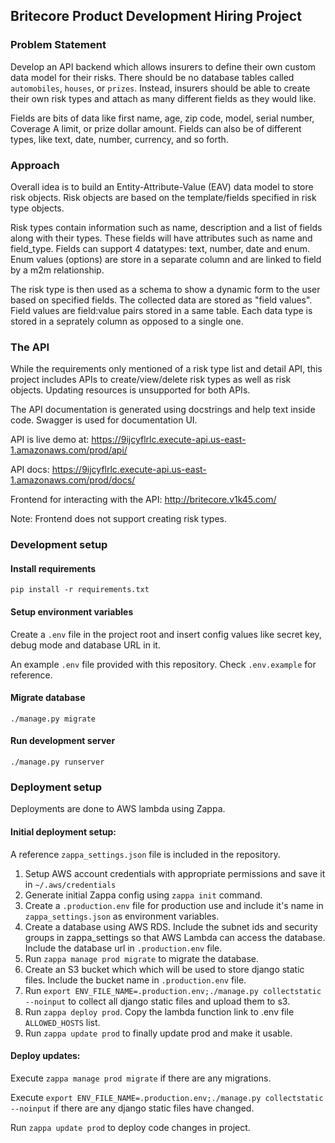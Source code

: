 ## Britecore Product Development Hiring Project

### Problem Statement

Develop an API backend which allows insurers to define their own custom data model for their risks. There should be no database tables called `automobiles`, `houses`, or `prizes`. Instead, insurers should be able to create their own risk types and attach as many different fields as they would like.

Fields are bits of data like first name, age, zip code, model, serial number, Coverage A limit, or prize dollar amount. Fields can also be of different types, like text, date, number, currency, and so forth.

### Approach

Overall idea is to build an Entity-Attribute-Value (EAV) data model to store risk objects. Risk objects are based on the template/fields specified in risk type objects.

Risk types contain information such as name, description and a list of fields along with their types. These fields will have attributes such as name and field_type. Fields can support 4 datatypes: text, number, date and enum. Enum values (options) are store in a separate column and are linked to field by a m2m relationship.

The risk type is then used as a schema to show a dynamic form to the user based on specified fields. The collected data are stored as "field values". Field values are field:value pairs stored in a same table. Each data type is stored in a seprately column as opposed to a single one.

### The API

While the requirements only mentioned of a risk type list and detail API, this project includes APIs to create/view/delete risk types as well as risk objects. Updating resources is unsupported for both APIs.

The API documentation is generated using docstrings and help text inside code. Swagger is used for documentation UI.

API is live demo at: https://9ijcyflrlc.execute-api.us-east-1.amazonaws.com/prod/api/

API docs: https://9ijcyflrlc.execute-api.us-east-1.amazonaws.com/prod/docs/

Frontend for interacting with the API: http://britecore.v1k45.com/

Note: Frontend does not support creating risk types.

### Development setup

#### Install requirements

```
pip install -r requirements.txt
```

#### Setup environment variables

Create a `.env` file in the project root and insert config values like secret key, debug mode and database URL in it.

An example `.env` file provided with this repository. Check `.env.example` for reference.

#### Migrate database

```
./manage.py migrate
```

#### Run development server

```
./manage.py runserver
```

### Deployment setup
Deployments are done to AWS lambda using Zappa.

#### Initial deployment setup:
A reference `zappa_settings.json` file is included in the repository.

1. Setup AWS account credentials with appropriate permissions and save it in `~/.aws/credentials`
2. Generate initial Zappa config using `zappa init` command.
3. Create a `.production.env` file for production use and include it's name in `zappa_settings.json` as environment variables.
4. Create a database using AWS RDS. Include the subnet ids and security groups in zappa_settings so that AWS Lambda can access the database. Include the database url in  `.production.env` file.
5. Run `zappa manage prod migrate` to migrate the database.
6. Create an S3 bucket which which will be used to store django static files. Include the bucket name in `.production.env` file.
7. Run `export ENV_FILE_NAME=.production.env;./manage.py collectstatic --noinput` to collect all django static files and upload them to s3.
8. Run `zappa deploy prod`. Copy the lambda function link to .env file `ALLOWED_HOSTS` list.
9. Run `zappa update prod` to finally update prod and make it usable.

#### Deploy updates:

Execute `zappa manage prod migrate` if there are any migrations.

Execute `export ENV_FILE_NAME=.production.env;./manage.py collectstatic --noinput` if there are any django static files have changed.

Run `zappa update prod` to deploy code changes in project.

